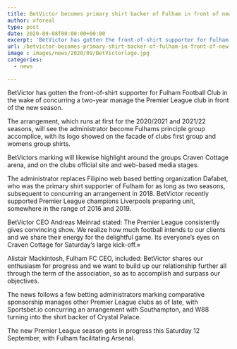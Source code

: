 ```yaml
---
title: BetVictor becomes primary shirt backer of Fulham in front of new season
author: xforeal 
type: post
date: 2020-09-08T00:00:00+00:00
excerpt: 'BetVictor has gotten the front-of-shirt supporter for Fulham Football Club in the wake of concurring a two-year manage the Premier League club in front of the new season '
url: /betvictor-becomes-primary-shirt-backer-of-fulham-in-front-of-new-season/
image : images/news/2020/09/BetVictorlogo.jpg
categories:
  - news

---
```

BetVictor has gotten the front-of-shirt supporter for Fulham Football Club in the wake of concurring a two-year manage the Premier League club in front of the new season. 

The arrangement, which runs at first for the 2020/2021 and 2021/22 seasons, will see the administrator become Fulhams principle group accomplice, with its logo showed on the facade of clubs first group and womens group shirts. 

BetVictors marking will likewise highlight around the groups Craven Cottage arena, and on the clubs official site and web-based media stages. 

The administrator replaces Filipino web based betting organization Dafabet, who was the primary shirt supporter of Fulham for as long as two seasons, subsequent to concurring an arrangement in 2018. BetVictor recently supported Premier League champions Liverpools preparing unit, somewhere in the range of 2016 and 2019. 

BetVictor CEO Andreas Meinrad stated: The Premier League consistently gives convincing show. We realize how much football intends to our clients and we share their energy for the delightful game. Its everyone&#8217;s eyes on Craven Cottage for Saturday&#8217;s large kick-off.&#187; 

Alistair Mackintosh, Fulham FC CEO, included: BetVictor shares our enthusiasm for progress and we want to build up our relationship further all through the term of the association, so as to accomplish and surpass our objectives. 

The news follows a few betting administrators marking comparative sponsorship manages other Premier League clubs as of late, with Sportsbet.io concurring an arrangement with Southampton, and W88 turning into the shirt backer of Crystal Palace. 

The new Premier League season gets in progress this Saturday 12 September, with Fulham facilitating Arsenal.
